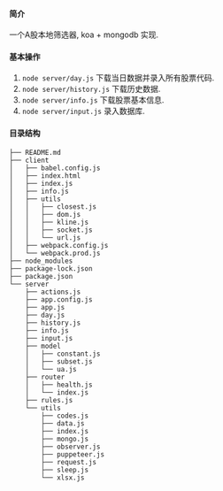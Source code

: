 #### 简介

一个A股本地筛选器, koa + mongodb 实现.

#### 基本操作

1. `node server/day.js` 下载当日数据并录入所有股票代码.
2. `node server/history.js` 下载历史数据.
3. `node server/info.js` 下载股票基本信息.
4. `node server/input.js` 录入数据库.

#### 目录结构

```
├── README.md
├── client
│   ├── babel.config.js
│   ├── index.html
│   ├── index.js
│   ├── info.js
│   ├── utils
│   │   ├── closest.js
│   │   ├── dom.js
│   │   ├── kline.js
│   │   ├── socket.js
│   │   └── url.js
│   ├── webpack.config.js
│   └── webpack.prod.js
├── node_modules
├── package-lock.json
├── package.json
└── server
    ├── actions.js
    ├── app.config.js
    ├── app.js
    ├── day.js
    ├── history.js
    ├── info.js
    ├── input.js
    ├── model
    │   ├── constant.js
    │   ├── subset.js
    │   └── ua.js
    ├── router
    │   ├── health.js
    │   └── index.js
    ├── rules.js
    └── utils
        ├── codes.js
        ├── data.js
        ├── index.js
        ├── mongo.js
        ├── observer.js
        ├── puppeteer.js
        ├── request.js
        ├── sleep.js
        └── xlsx.js
```
